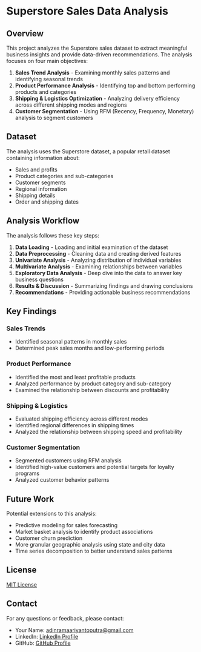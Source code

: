 # Superstore Sales Data Analysis

## Overview

This project analyzes the Superstore sales dataset to extract meaningful business insights and provide data-driven recommendations. The analysis focuses on four main objectives:

1. **Sales Trend Analysis** - Examining monthly sales patterns and identifying seasonal trends
2. **Product Performance Analysis** - Identifying top and bottom performing products and categories
3. **Shipping & Logistics Optimization** - Analyzing delivery efficiency across different shipping modes and regions
4. **Customer Segmentation** - Using RFM (Recency, Frequency, Monetary) analysis to segment customers

## Dataset

The analysis uses the Superstore dataset, a popular retail dataset containing information about:

- Sales and profits
- Product categories and sub-categories
- Customer segments
- Regional information
- Shipping details
- Order and shipping dates

## Analysis Workflow

The analysis follows these key steps:

1. **Data Loading** - Loading and initial examination of the dataset
2. **Data Preprocessing** - Cleaning data and creating derived features
3. **Univariate Analysis** - Analyzing distribution of individual variables
4. **Multivariate Analysis** - Examining relationships between variables
5. **Exploratory Data Analysis** - Deep dive into the data to answer key business questions
6. **Results & Discussion** - Summarizing findings and drawing conclusions
7. **Recommendations** - Providing actionable business recommendations

## Key Findings

### Sales Trends

- Identified seasonal patterns in monthly sales
- Determined peak sales months and low-performing periods

### Product Performance

- Identified the most and least profitable products
- Analyzed performance by product category and sub-category
- Examined the relationship between discounts and profitability

### Shipping & Logistics

- Evaluated shipping efficiency across different modes
- Identified regional differences in shipping times
- Analyzed the relationship between shipping speed and profitability

### Customer Segmentation

- Segmented customers using RFM analysis
- Identified high-value customers and potential targets for loyalty programs
- Analyzed customer behavior patterns

## Future Work

Potential extensions to this analysis:

- Predictive modeling for sales forecasting
- Market basket analysis to identify product associations
- Customer churn prediction
- More granular geographic analysis using state and city data
- Time series decomposition to better understand sales patterns

## License

[MIT License](LICENSE)

## Contact

For any questions or feedback, please contact:

- Your Name: [adinramaariyantoputra@gmail.com](mailto:adinramaariyantoputra@gmail.com)
- LinkedIn: [LinkedIn Profile](https://www.linkedin.com/in/adinrama/)
- GitHub: [GitHub Profile](https://github.com/adinrama)
